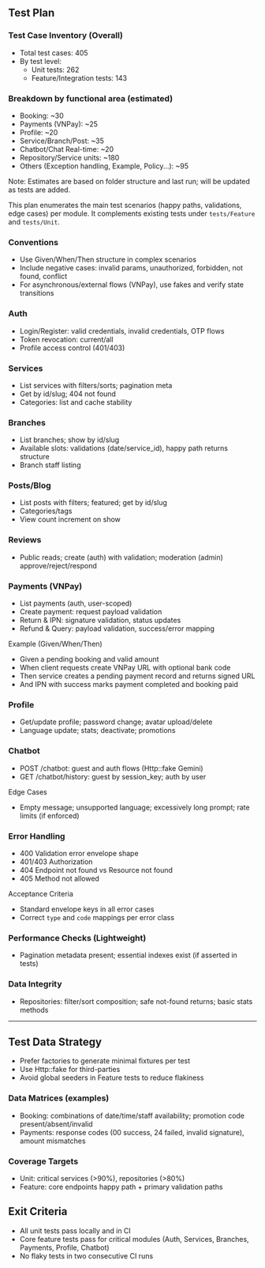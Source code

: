 ## Test Plan

### Test Case Inventory (Overall)
- Total test cases: 405
- By test level:
  - Unit tests: 262
  - Feature/Integration tests: 143

### Breakdown by functional area (estimated)
- Booking: ~30
- Payments (VNPay): ~25
- Profile: ~20
- Service/Branch/Post: ~35
- Chatbot/Chat Real-time: ~20
- Repository/Service units: ~180
- Others (Exception handling, Example, Policy...): ~95

Note: Estimates are based on folder structure and last run; will be updated as tests are added.

This plan enumerates the main test scenarios (happy paths, validations, edge cases) per module. It complements existing tests under `tests/Feature` and `tests/Unit`.

### Conventions
- Use Given/When/Then structure in complex scenarios
- Include negative cases: invalid params, unauthorized, forbidden, not found, conflict
- For asynchronous/external flows (VNPay), use fakes and verify state transitions

### Auth
- Login/Register: valid credentials, invalid credentials, OTP flows
- Token revocation: current/all
- Profile access control (401/403)

### Services
- List services with filters/sorts; pagination meta
- Get by id/slug; 404 not found
- Categories: list and cache stability

### Branches
- List branches; show by id/slug
- Available slots: validations (date/service_id), happy path returns structure
- Branch staff listing

### Posts/Blog
- List posts with filters; featured; get by id/slug
- Categories/tags
- View count increment on show

### Reviews
- Public reads; create (auth) with validation; moderation (admin) approve/reject/respond

### Payments (VNPay)
- List payments (auth, user-scoped)
- Create payment: request payload validation
- Return & IPN: signature validation, status updates
- Refund & Query: payload validation, success/error mapping

Example (Given/When/Then)
- Given a pending booking and valid amount
- When client requests create VNPay URL with optional bank code
- Then service creates a pending payment record and returns signed URL
- And IPN with success marks payment completed and booking paid

### Profile
- Get/update profile; password change; avatar upload/delete
- Language update; stats; deactivate; promotions

### Chatbot
- POST /chatbot: guest and auth flows (Http::fake Gemini)
- GET /chatbot/history: guest by session_key; auth by user

Edge Cases
- Empty message; unsupported language; excessively long prompt; rate limits (if enforced)

### Error Handling
- 400 Validation error envelope shape
- 401/403 Authorization
- 404 Endpoint not found vs Resource not found
- 405 Method not allowed

Acceptance Criteria
- Standard envelope keys in all error cases
- Correct `type` and `code` mappings per error class

### Performance Checks (Lightweight)
- Pagination metadata present; essential indexes exist (if asserted in tests)

### Data Integrity
- Repositories: filter/sort composition; safe not-found returns; basic stats methods

---

## Test Data Strategy
- Prefer factories to generate minimal fixtures per test
- Use Http::fake for third-parties
- Avoid global seeders in Feature tests to reduce flakiness

### Data Matrices (examples)
- Booking: combinations of date/time/staff availability; promotion code present/absent/invalid
- Payments: response codes (00 success, 24 failed, invalid signature), amount mismatches

### Coverage Targets
- Unit: critical services (>90%), repositories (>80%)
- Feature: core endpoints happy path + primary validation paths

## Exit Criteria
- All unit tests pass locally and in CI
- Core feature tests pass for critical modules (Auth, Services, Branches, Payments, Profile, Chatbot)
- No flaky tests in two consecutive CI runs


